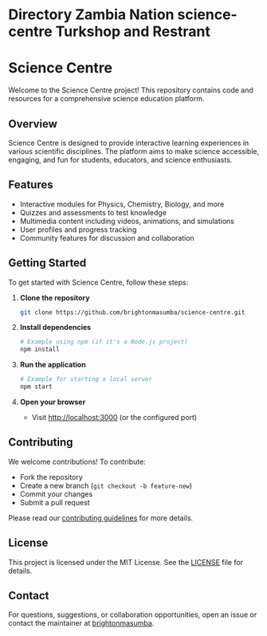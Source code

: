 # Directory Zambia Nation science-centre Turkshop and Restrant 
# Science Centre

Welcome to the Science Centre project! This repository contains code and resources for a comprehensive science education platform.

## Overview

Science Centre is designed to provide interactive learning experiences in various scientific disciplines. The platform aims to make science accessible, engaging, and fun for students, educators, and science enthusiasts.

## Features

- Interactive modules for Physics, Chemistry, Biology, and more
- Quizzes and assessments to test knowledge
- Multimedia content including videos, animations, and simulations
- User profiles and progress tracking
- Community features for discussion and collaboration

## Getting Started

To get started with Science Centre, follow these steps:

1. **Clone the repository**
   ```bash
   git clone https://github.com/brightonmasumba/science-centre.git
   ```

2. **Install dependencies**
   ```bash
   # Example using npm (if it's a Node.js project)
   npm install
   ```

3. **Run the application**
   ```bash
   # Example for starting a local server
   npm start
   ```

4. **Open your browser**
   - Visit [http://localhost:3000](http://localhost:3000) (or the configured port)

## Contributing

We welcome contributions! To contribute:

- Fork the repository
- Create a new branch (`git checkout -b feature-new`)
- Commit your changes
- Submit a pull request

Please read our [contributing guidelines](CONTRIBUTING.md) for more details.

## License

This project is licensed under the MIT License. See the [LICENSE](LICENSE) file for details.

## Contact

For questions, suggestions, or collaboration opportunities, open an issue or contact the maintainer at [brightonmasumba](https://github.com/brightonmasumba).

